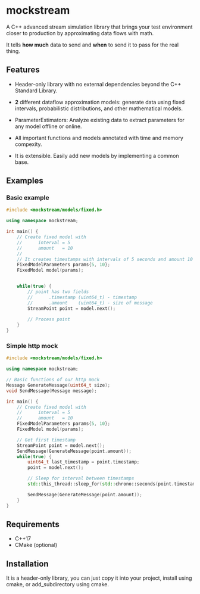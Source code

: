 # mockstream

A C++ advanced stream simulation library that brings your test environment closer to production by approximating data flows with math.

It tells **how much** data to send and **when** to send it to pass for the real thing.

## Features

- Header-only library with no external dependencies beyond the C++ Standard Library.

-  **2** different dataflow approximation models: generate data using fixed intervals, probabilistic distributions, and other mathematical models.

- ParameterEstimators: Analyze existing data to extract parameters for any model offline or online.

- All important functions and models annotated with time and memory compexity.

- It is extensible. Easily add new models by implementing a common base.

## Examples

### Basic example

```cpp
#include <mockstream/models/fixed.h>

using namespace mockstream;

int main() {
    // Create fixed model with
    //      interval = 5
    //      amount   = 10
    // 
    // It creates timestamps with intervals of 5 seconds and amount 10
    FixedModelParameters params{5, 10};
    FixedModel model(params);


    while(true) {
        // point has two fields
        //      .timestamp (uint64_t) - timestamp
        //      .amount    (uint64_t) - size of message
        StreamPoint point = model.next();
    
        // Process point
    }
}
```


### Simple http mock
```cpp
#include <mockstream/models/fixed.h>

using namespace mockstream;

// Basic functions of our http mock
Message GenerateMessage(uint64_t size);
void SendMessage(Message message);

int main() {
    // Create fixed model with
    //      interval = 5
    //      amount   = 10
    FixedModelParameters params{5, 10};
    FixedModel model(params);

    // Get first timestamp
    StreamPoint point = model.next();
    SendMessage(GenerateMessage(point.amount));
    while(true) {
        uint64_t last_timestamp = point.timestamp;
        point = model.next();

        // Sleep for interval between timestamps
        std::this_thread::sleep_for(std::chrono::seconds(point.timestamp - last_timestamp));

        SendMessage(GenerateMessage(point.amount));
    }
}
```



## Requirements
* C++17
* CMake (optional)

## Installation
It is a header-only library, you can just copy it into your project, install using cmake, or add_subdirectory using cmake.